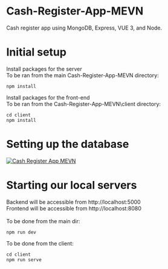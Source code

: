 # Cash-Register-App-MEVN
Cash register app using MongoDB, Express, VUE 3, and Node.

# Initial setup
Install packages for the server \
To be ran from the main Cash-Register-App-MEVN directory:
```
npm install
```

Install packages for the front-end \
To be ran from the Cash-Register-App-MEVN\client directory:
```
cd client
npm install
```
# Setting up the database
[![Cash Register App MEVN](https://i.imgur.com/hW0bsHH.png)](https://www.youtube.com/watch?v=c7q6GFocEeU "CashRegisterAppMEVN Setup")

# Starting our local servers
Backend will be accessible from http://localhost:5000 \
Frontend will be accessible from http://localhost:8080 \
\
To be done from the main dir:
```
npm run dev
```

To be done from the client:
```
cd client
npm run serve
```
